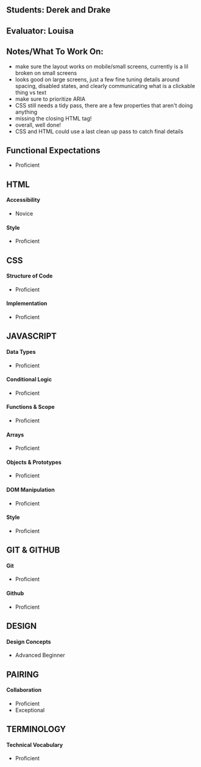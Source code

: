 ## Students: Derek and Drake
## Evaluator: Louisa
## Notes/What To Work On:

- make sure the layout works on mobile/small screens, currently is a lil broken on small screens
- looks good on large screens, just a few fine tuning details around spacing, disabled states, and clearly communicating what is a clickable thing vs text
- make sure to prioritize ARIA
- CSS still needs a tidy pass, there are a few properties that aren't doing anything
- missing the closing HTML tag!
- overall, well done!
- CSS and HTML could use a last clean up pass to catch final details

## Functional Expectations

* Proficient

## HTML

#### Accessibility

* Novice  

#### Style

* Proficient  

## CSS

#### Structure of Code

* Proficient  

#### Implementation

* Proficient  



## JAVASCRIPT

#### Data Types

* Proficient   

#### Conditional Logic

* Proficient   

#### Functions & Scope

* Proficient   

#### Arrays

* Proficient   

#### Objects & Prototypes

* Proficient   

#### DOM Manipulation

* Proficient   

#### Style

* Proficient   


## GIT & GITHUB

#### Git

* Proficient   

#### Github

* Proficient   


## DESIGN

#### Design Concepts

* Advanced Beginner   


## PAIRING

#### Collaboration

* Proficient  
* Exceptional

## TERMINOLOGY

#### Technical Vocabulary

* Proficient
